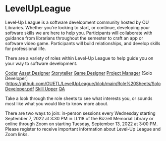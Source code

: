 # LevelUpLeague
Level-Up League is a software development community hosted by OU Libraries. Whether you're looking to start, or continue, developing your software skills we are here to help you. Participants will collaborate with guidance from librarians throughout the semester to craft an app or software video game. Participants will build relationships, and develop skills for professional life.

There are a variety of roles within Level-Up League to help guide you on your way to software development.

[Coder](https://github.com/OUETL/LevelUpLeague/blob/main/Role%20Sheets/Coder.pdf)
[Asset Designer](https://github.com/OUETL/LevelUpLeague/blob/main/Role%20Sheets/AssetDesigner.pdf)
[Storyteller](https://github.com/OUETL/LevelUpLeague/blob/main/Role%20Sheets/Storyteller.pdf)
[Game Designer](https://github.com/OUETL/LevelUpLeague/blob/main/Role%20Sheets/GameDesigner.pdf)
[Project Manager](https://github.com/OUETL/LevelUpLeague/blob/main/Role%20Sheets/ProjectManager.pdf)
[Solo Developer](https://github.com/OUETL/LevelUpLeague/blob/main/Role%20Sheets/SoloDeveloper.pdf
[Skill Upper](https://github.com/OUETL/LevelUpLeague/blob/main/Role%20Sheets/SkillerUpper.pdf)
[QA](https://github.com/OUETL/LevelUpLeague/blob/main/Role%20Sheets/QA.pdf)

Take a look through the role sheets to see what interests you, or sounds most like what you would like to know more about.

There are two ways to join: in-person sessions every Wednesday starting September 7, 2022 at 3:30 PM in LL118 of the Bizzell Memorial Library or online through Zoom on starting Tuesday, September 13, 2022 at 3:00 PM. Please register to receive important information about Level-Up League and Zoom links.
